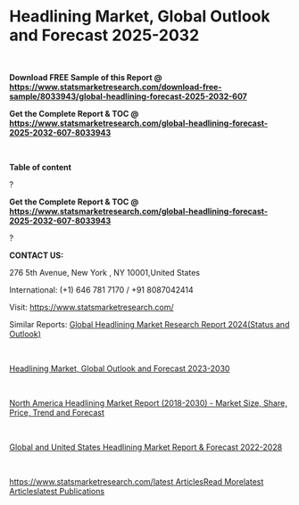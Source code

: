 <h1>Headlining Market, Global Outlook and Forecast 2025-2032</h1><br/><p><strong>Download FREE Sample of this Report @ <a href="https://www.statsmarketresearch.com/download-free-sample/8033943/global-headlining-forecast-2025-2032-607">https://www.statsmarketresearch.com/download-free-sample/8033943/global-headlining-forecast-2025-2032-607</a></strong></p>
 
 
 
 <div><b>Get the Complete Report & TOC @ <a href="https://www.statsmarketresearch.com/global-headlining-forecast-2025-2032-607-8033943">https://www.statsmarketresearch.com/global-headlining-forecast-2025-2032-607-8033943</a></b></div>
 
 
 
 <p><br />
 
 <b>Table of content</b></p>
 
 
 
 <p>? </p>
 
 
 
 <div><b>Get the Complete Report & TOC @ <a href="https://www.statsmarketresearch.com/global-headlining-forecast-2025-2032-607-8033943">https://www.statsmarketresearch.com/global-headlining-forecast-2025-2032-607-8033943</a></b></div>
 
 
 
 <p>? </p>
 
 
 
 <p><b>CONTACT US:</b><br />
 
 276 5th Avenue, New York , NY 10001,United States<br />
 
 International: (+1) 646 781 7170 / +91 8087042414<br />
 
 Visit: <a href="https://www.statsmarketresearch.com/">https://www.statsmarketresearch.com/</a><br />
 
 Similar Reports: <a href="https://www.statsmarketresearch.com/global-headlining-forecast-2025-2032-607-8033943">Global Headlining Market Research Report 2024(Status and Outlook)</a><br />
 
 <br />
 
 <a href="https://www.statsmarketresearch.com/global-headlining-forecast-2025-2032-607-8033943">Headlining Market, Global Outlook and Forecast 2023-2030</a><br />
 
 <br />
 
 <a href="https://www.statsmarketresearch.com/global-headlining-forecast-2025-2032-607-8033943">North America Headlining Market Report (2018-2030) - Market Size, Share, Price, Trend and Forecast</a><br />
 
 <br />
 
 <a href="https://www.statsmarketresearch.com/global-headlining-forecast-2025-2032-607-8033943">Global and United States Headlining Market Report & Forecast 2022-2028</a><br />
 
 <br />
 
 <a href="https://gyeongbokgung.com">https://www.statsmarketresearch.com/</a><a href="https://hallyeomaritime.com">latest Articles</a><a href="https://jingwansa.com">Read More</a><a href="https://nguoiviet.jp/">latest Articles</a><a href="https://www.intelmarketresearch.com/">latest Publications</a></p>